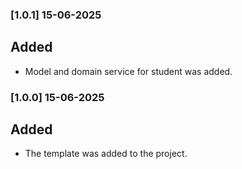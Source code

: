 ### [1.0.1] 15-06-2025

## Added
- Model and domain service for student was added.

### [1.0.0] 15-06-2025

## Added
- The template was added to the project.